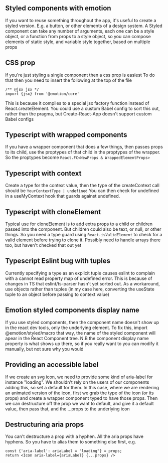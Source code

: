 ## Styled components with emotion

If you want to reuse something throughout the app, it's useful to create a
styled version. E.g. a button, or other elements of a design system. A Styled
component can take any number of arguments, each one can be a style object, or a
function from props to a style object, so you can compose elements of static
style, and variable style together, based on multiple props

## CSS prop

If you're just styling a single component then a css prop is easiest To do that
then you need to insert the following at the top of the file

```
/** @jsx jsx */
import {jsx} from '@emotion/core'
```

This is because it compiles to a special jsx factory function instead of
React.createElement. You could use a custom Babel config to sort this out,
rather than the pragma, but Create-React-App doesn't support custom Babel
configs

## Typescript with wrapped components

If you have a wrapper component that does a few things, then passes props to its child, use the proptypes of that child in the proptypes of the wrapper. So the proptypes become `React.FC<NewProps & WrappedElementProps>`

## Typescript with context

Create a type for the context value, then the type of the createContext call should be `YourContextType | undefined` You can then check for undefined in a useMyContext hook that guards against undefined.

## Typescript with cloneElement

Typical use for cloneElement is to add extra props to a child or children passed into the component. But children could also be text, or null, or other things. So you need a type guard using `React.isValidElement` to check for a valid element before trying to clone it. Possibly need to handle arrays there too, but haven't checked that out yet

## Typescript Eslint bug with tuples

Currently specifying a type as an explicit tuple causes eslint to complain with a cannot read property map of undefined error. This is because of changes in TS that eslint/ts-parser hasn't yet sorted out. As a workaround, use objects rather than tuples (in my case here, converting the useState tuple to an object before passing to context value)

## Emotion styled components display name

If you use styled components, then the component name doesn't show up in the react dev tools, only the underlying element. To fix this, import @emotion/styled/macro that way, the name of the styled component will apear in the React Component tree. N.B the component display name property is what shows up there, so if you really want to you can modify it manually, but not sure why you would

## Providing an accessible label

If we create an svg icon, we need to provide some kind of aria-label for instance "loading". We shouldn't rely on the users of our components adding this, so set a default for them. In this case, where we are rendering an animated version of the icon, first we grab the type of the icon (or its props) and create a wrapper component typed to have those props. Then we can destructure off the prop we want to default, and give it a default value, then pass that, and the ...props to the underlying icon

## Destructuring aria props

You can't destructure a prop with a hyphen. All the aria props have hyphens. So you have to alias them to something else first, e.g.

```
const {'aria-label': ariaLabel = "loading"} = props;
return <Icon aria-label={ariaLabel} {...props} />
```
